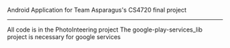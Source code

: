 Android Application for Team Asparagus's CS4720 final project

------------------------------------------------------------

All code is in the PhotoInteering project
The google-play-services_lib project is necessary for google services